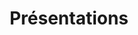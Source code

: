 ---
title: Présentations
menu:
  sidebar:
    name: Présentations
    identifier: introductions
    weight: 300
---